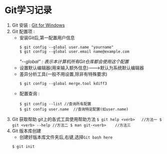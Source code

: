 Git学习记录
===
1. Git 安装 : [Git for Windows](http://msysgit.github.com/)
2. Git 配置项 : 
	- 安装Git后,第一配置用户信息
		```
		$ git config --global user.name "yourname"
		$ git config --global user.email name@example.com
		```
		*"--global" : 表示本计算机所有Git仓库都会使用这个配置*
	- 设置默认编辑器(用来输入额外信息)--->默认为系统默认编辑器
	- 差异分析工具(一般不用设置,除非有特殊要求)
		```
		$ git config --global merge.tool kdiff3
		```
	- 配置查询 : 
		```
		$ git config --list //查询所有配置
		$ git config user.name	//查询特定配置(如user.name)
		```
3. Git 获取帮助
	git上的各式工具使用帮助方法
		```
		$ git help <verb>	//方法一
		$ git <verb> --help	//方法二
		$ man git-<verb>	//方法三
		```
4. Git 版本库创建
	- 创建好版本库文件夹后,右键,选择```Git bash here```
	```
	$ git init

